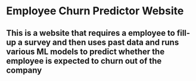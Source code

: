 # Employee Churn Predictor Website
## This is a website that requires a employee to fill-up a survey and then uses past data and runs various ML models to predict whether the employee is expected to churn out of the company
